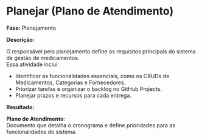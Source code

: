 # Planejar (Plano de Atendimento)
**Fase:** Planejamento

**Descrição:**

O responsável pelo planejamento define os requisitos principais do sistema de gestão de medicamentos.  
Essa atividade inclui:
- Identificar as funcionalidades essenciais, como os CRUDs de Medicamentos, Categorias e Fornecedores.
- Priorizar tarefas e organizar o backlog no GitHub Projects.
- Planejar prazos e recursos para cada entrega.

**Resultado:**

**Plano de Atendimento**:  
Documento que detalha o cronograma e define prioridades para as funcionalidades do sistema.

